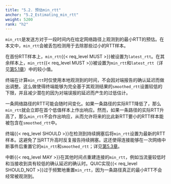 ```yaml
---
title: "5.2. 预估min_rtt"
anchor: "5.2_Estimating_min_rtt"
weight: 5200
rank: "h2"
---
```


`min_rtt`是发送方对于一段时间内在给定网络路径上观测到的最小RTT的预估。在本文中，`min_rtt`会被丢包检测用于去除那些过小的RTT样本。

在首份RTT样本上，`min_rtt`{{< req_level MUST >}}被设置为`latest_rtt`。在其余样本上，`min_rtt`{{< req_level MUST >}}被设置为`min_rtt`和`latest_rtt`（详见[第5.1章]()）中的较小值。

终端在计算`min_rtt`时仅使用本地观测到的时间，不会因对端报告的确认延迟而做出调整。这么做使得终端能够为完全基于其观测结果的`smoothed_rtt`设置较低的下限，并且减少潜在的因为对端误报的延迟而产生的过低估计。

一条网络路径的RTT可能会随时间变化。如果一条路径的实际RTT降低了，那么`min_rtt`就会立即在首个低值样本上作出响应。然而，如果一条路径的实际RTT升高了，那么`min_rtt`不会作出响应，从而允许将来的比此新RTT要小的RTT样本能被包含在`smoothed_rtt`中。

终端{{< req_level SHOULD >}}在检测到持续拥塞后将`min_rtt`设置为最新的RTT样本。这避免了当RTT升高时反复报告持续拥塞。这还使得连接能够在一次网络中断事件后重置它的`min_rtt`和`smoothed_rtt`；详见[第5.3章]()。

中断{{< req_level MAY >}}在其他时间点重建连接的`min_rtt`，例如当流量较低时和当接收到具有较低的确认延迟的确认时。QUIC实现{{< req_level SHOULD_NOT >}}过于频繁地重置`min_rtt`，因为一条路径真正的最小RTT不会经常被观测到。
